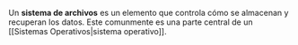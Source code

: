 Un **sistema de archivos** es un elemento que controla cómo se almacenan y recuperan los datos. Este comunmente es una parte central de un [[Sistemas Operativos|sistema operativo]].